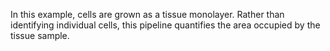 In this example, cells are grown as a tissue monolayer. Rather than identifying individual cells, this pipeline quantifies the area occupied by the tissue sample.
